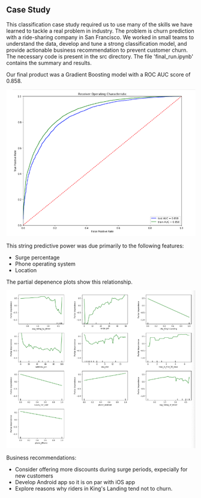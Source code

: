 ## Case Study

This classification case study required us to use many of the skills we have learned to tackle a real problem in industry. The problem is churn prediction with a ride-sharing company in San Francisco. We worked in small teams to understand the data, develop and tune a strong classification model, and provide actionable business recommendation to prevent customer churn. The necessary code is present in the src directory. The file 'final_run.ipynb' contains the summary and results.

Our final product was a Gradient Boosting model with a ROC AUC score of 0.858. 

![roc](figures/roc.png "Receiver Operating Characteristic Curve")

This string predictive power was due primarily to the following features:

* Surge percentage
* Phone operating system
* Location

The partial depenence plots show this relationship.

![pd](figures/pd.png "Partial Dependance Plots")

Business recommendations:  

* Consider offering more discounts during surge periods, expecially for new customers
* Develop Android app so it is on par with iOS app
* Explore reasons why riders in King's Landing tend not to churn.